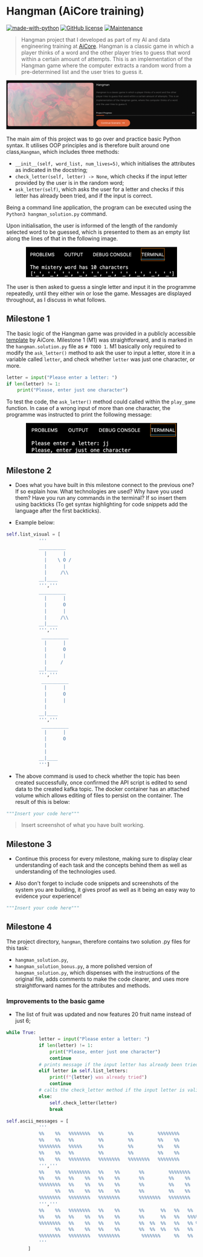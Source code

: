 # Hangman (AiCore training)

[![made-with-python](https://img.shields.io/badge/Made%20with-Python-1f425f.svg)](https://www.python.org/)
[![GitHub license](https://img.shields.io/github/license/Naereen/StrapDown.js.svg)](https://github.com/Naereen/StrapDown.js/blob/master/LICENSE)
[![Maintenance](https://img.shields.io/badge/Maintained%3F-no-red.svg)](https://bitbucket.org/lbesson/ansi-colors)

> Hangman project that I developed as part of my AI and data engineering training at [AiCore](https://www.theaicore.com/). Hangman is a classic game in which a player thinks of a word and the other player tries to guess that word within a certain amount of attempts. This is an implementation of the Hangman game where the computer extracts a random word from a pre-determined list and the user tries to guess it.

![This is an image taken from the AiCore portal](images/portal.png)

The main aim of this project was to go over and practice basic Python syntax. It utilises OOP principles and is therefore built around one class,`Hangman`, which includes three methods: 
- `__init__(self, word_list, num_lives=5)`, which initialises the attributes as indicated in the docstring;
- `check_letter(self, letter) -> None`, which checks if the input letter provided by the user is in the random word;
- `ask_letter(self)`, which asks the user for a letter and checks if this letter has already been tried, and if the input is correct.

Being a command line application, the program can be executed using the `Python3 hangman_solution.py` command.

Upon initialisation, the user is informed of the length of the randomly selected word to be guessed, which is presented to them as an empty list along the lines of that in the following image.

<p align="center">
<img src="images/opening_message.png" alt="This is an image of the messages that are printed upon initialisation of the program" width="400" height="80" />
</p>

The user is then asked to guess a single letter and input it in the programme repeatedly, until they either win or lose the game. Messages are displayed throughout, as I discuss in what follows.

## Milestone 1

The basic logic of the Hangman game was provided in a publicly accessible [template](https://github.com/IvanYingX/Hangman_Test) by AiCore. Milestone 1 (M1) was straightforward, and is marked in the `hangman.solution.py` file as `# TODO 1`. M1 basically only required to modify the `ask_letter()` method to ask the user to input a letter, store it in a variable called `letter`, and check whether `letter` was just one character, or more.
  
```python
letter = input("Please enter a letter: ")
if len(letter) != 1:
    print("Please, enter just one character")
```

To test the code, the `ask_letter()` method could called within the `play_game` function. In case of a wrong input of more than one character, the programme was instructed to print the following message:

<p align="center">
<img src="images/one_character.png" alt="This is an image of the messages that are printed upon initialisation of the program" width="400" height="80" />
</p>

## Milestone 2

- Does what you have built in this milestone connect to the previous one? If so explain how. What technologies are used? Why have you used them? Have you run any commands in the terminal? If so insert them using backticks (To get syntax highlighting for code snippets add the language after the first backticks).

- Example below:

```python
self.list_visual = [
            '''
            __________
              |      |
              |    \ O /
              |      |
              |     /\\
            __|____
            ''',''' 
            __________
              |      |
              |      O
              |      |
              |     /\\
            __|____
            ''','''
             __________
              |      |
              |      O
              |      |
              |     /
            __|____
            ''','''
             __________
              |      |
              |      O
              |      |
              |
            __|____
            ''','''
             __________
              |      |
              |      O
              |
              |
            __|____
            ''']
```

- The above command is used to check whether the topic has been created successfully, once confirmed the API script is edited to send data to the created kafka topic. The docker container has an attached volume which allows editing of files to persist on the container. The result of this is below:

```python
"""Insert your code here"""
```

> Insert screenshot of what you have built working.

## Milestone 3

- Continue this process for every milestone, making sure to display clear understanding of each task and the concepts behind them as well as understanding of the technologies used.

- Also don't forget to include code snippets and screenshots of the system you are building, it gives proof as well as it being an easy way to evidence your experience!

```python
"""Insert your code here"""
```

## Milestone 4

The project directory, `hangman`, therefore contains two solution .py files for this task: 
- `hangman_solution.py`, 
- `hangman_solution_bonus.py`, a more polished version of `hangman_solution.py`, which dispenses with the instructions of the original file, adds comments to make the code clearer, and uses more straightforward names for the attributes and methods.

### Improvements to the basic game

- The list of fruit was updated and now features 20 fruit name instead of just 6;

```python
while True:
            letter = input("Please enter a letter: ")
            if len(letter) != 1:
                print("Please, enter just one character")
                continue
            # prints message if the input letter has already been tried
            elif letter in self.list_letters:
                print(f"{letter} was already tried")
                continue
            # calls the check_letter method if the input letter is valid
            else:
                self.check_letter(letter)
                break
```

```python
self.ascii_messages = [
            '''
            %%    %%   %%%%%%%%   %%         %%         %%%%%%%%   
            %%    %%   %%         %%         %%         %%    %%   
            %%%%%%%%   %%%%%      %%         %%         %%    %%   
            %%    %%   %%         %%         %%         %%    %%           
            %%    %%   %%%%%%%%   %%%%%%%%   %%%%%%%%   %%%%%%%%   
            ''','''
            %%    %%   %%%%%%%%   %%    %%       %%         %%%%%%%%   %%%%%%%%   %%%%%%%%
            %%    %%   %%    %%   %%    %%       %%         %%    %%   %%         %%
            %%%%%%%%   %%    %%   %%    %%       %%         %%    %%   %%%%%%%%   %%%%%
                  %%   %%    %%   %%    %%       %%         %%    %%         %%   %%
            %%%%%%%%   %%%%%%%%   %%%%%%%%       %%%%%%%%   %%%%%%%%   %%%%%%%%   %%%%%%%%
            ''','''
            %%    %%   %%%%%%%%   %%    %%       %%      %%   %%   %%     %%
            %%    %%   %%    %%   %%    %%       %%      %%   %%   %%%%   %%
            %%%%%%%%   %%    %%   %%    %%       %%  %%  %%   %%   %% %%  %%
                  %%   %%    %%   %%    %%       %%  %%  %%   %%   %%  %% %%
            %%%%%%%%   %%%%%%%%   %%%%%%%%        %%%%%%%     %%   %%   %%%%
            '''
        ]
```